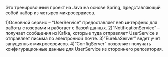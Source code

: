 Это тренировочный проект на Java на основе Spring, представляющий собой набор из четырех микросервисов. 

1)Основной сервис – “UserService” предоставляет веб интерфейс для работы с юзерами и работает с базой данных. 
2)”NotificationService” – получает сообщения из Kafka, которые туда отправляет UserService и отправляет письма по электронной почте.
3)”EurekaServer” ведет учет запущенных микросервисов.
4)”ConfigServer” позволяет получать конфигурационные данные для UserService из стороннего репозитория.
